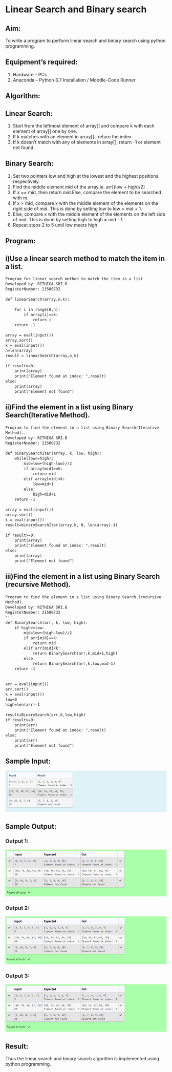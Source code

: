 # Linear Search and Binary search
## Aim:
To write a program to perform linear search and binary search using python programming.
## Equipment’s required:
1.	Hardware – PCs
2.	Anaconda – Python 3.7 Installation / Moodle-Code Runner
## Algorithm:
## Linear Search:
1.	Start from the leftmost element of array[] and compare k with each element of array[] one by one.
2.	If k matches with an element in array[] , return the index.
3.	If k doesn’t match with any of elements in array[], return -1 or element not found.
## Binary Search:
1.	Set two pointers low and high at the lowest and the highest positions respectively.
2.	Find the middle element mid of the array ie. arr[(low + high)/2]
3.	If x == mid, then return mid.Else, compare the element to be searched with m.
4.	If x > mid, compare x with the middle element of the elements on the right side of mid. This is done by setting low to low = mid + 1.
5.	Else, compare x with the middle element of the elements on the left side of mid. This is done by setting high to high = mid - 1.
6.	Repeat steps 2 to 5 until low meets high
## Program:
## i)Use a linear search method to match the item in a list.
``` 
Program for linear search method to match the item in a list
Developed by: RITHIGA SRI.B
RegisterNumber: 21500732 

def linearSearch(array,n,k):

    for i in range(0,n):
        if array[i]==k:
            return i
    return -1
    
array = eval(input())
array.sort()
k = eval(input())
n=len(array)
result = linearSearch(array,n,k)

if result>=0:
    print(array)
    print("Element found at index: ",result)
else:
    print(array)
    print("Element not found")
```
## ii)Find the element in a list using Binary Search(Iterative Method).
```
Program to find the element in a list using Binary Search(Iterative Method)..
Developed by: RITHIGA SRI.B
RegisterNumber: 21500732

def binarySearchIter(array, k, low, high):
    while(low<=high):
        mid=low+(high-low)//2
        if array[mid]==k:
            return mid
        elif array[mid]<k:
            low=mid+1
        else:
            high=mid+1
    return -1
    
array = eval(input())
array.sort()
k = eval(input())
result=binarySearchIter(array,k, 0, len(array)-1)

if result>=0:
    print(array)
    print("Element found at index: ",result)
else:
    print(array)
    print("Element not found")
```
## iii)Find the element in a list using Binary Search (recursive Method).
```
Program to find the element in a list using Binary Search (recursive Method).
Developed by: RITHIGA SRI.B
RegisterNumber: 21500732
'''
def BinarySearch(arr, k, low, high):
    if high>=low:
        mid=low+(high-low)//2
        if arr[mid]==k:
            return mid
        elif arr[mid]<k:
            return BinarySearch(arr,k,mid+1,high)
        else:
            return BinarySearch(arr,k,low,mid-1)
    return -1
    
    
arr = eval(input())
arr.sort()
k = eval(input())
low=0
high=len(arr)-1

result=BinarySearch(arr,k,low,high)
if result>=0:
    print(arr)
    print("Element found at index: ",result)
else:
    print(arr)
    print("Element not found")
```
## Sample Input:
![INPUT](input.png)

## Sample Output:
### Output 1:
![OUTPUT](output1.png)

### Output 2:
![OUTPUT](output2.png)

### Output 3:
![OUTPUT](output3.png)

## Result:
Thus the linear search and binary search algorithm is implemented using python programming.